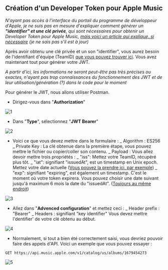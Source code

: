 ## Création d'un Developer Token pour Apple Music

_N'ayant pas accès à l'interface du portail du programme de développeur d'Apple, je ne suis pas en mesure d'expliquer comment générer un **"identifier" et une clé privée**, qui sont nécessaires pour obtenir un Developer Token pour Apple Music, [mais voici un article qui explique, si nécessaire](https://dev.classmethod.jp/articles/generating-token-for-apple-music-api/) (je ne sais pas s'il est à jour)_

Après avoir obtenu une clé privée et un son "identifier", vous aurez besoin de l'identifiant d'équipe (TeamID) [que vous pouvez trouver ici](https://developer.apple.com/account/#/membership/).
Vous avez maintenant tout pour générer votre JWT.

_A partir d'ici, les informations ne seront peut-être pas très précises ou exactes, n'ayant pas trop connaissances du fonctionnement des JWT et de leur utilisation/génération (?) dans le code pour le moment_

Pour générer le JWT, nous allons utiliser Postman.

-   Dirigez-vous dans "**Authorization**"

![1](https://i.ibb.co/376yKzt/Pasted-image-20240228104611.png)

-   Dans "**Type**", sélectionnez "**JWT Bearer**"

![2](https://i.ibb.co/rm6Qf8y/Pasted-image-20240228104721.png)

-   Voici ce que vous devez mettre dans le formulaire :
    _ Algorithm : ES256
    _ Private Key : La clé obtenue dans la première étape, vous pouvez mettre le fichier ou copier/coller son contenu.
    _ Payload : Vous allez devoir mettre trois propriétés :
    _ "iss": Mettez votre TeamID, récupéré plus tôt.
    _ "iat": signifiant "issuedAt", est un timestamp en Unix epoch. Mettez votre date actuelle ([Vous pouvez la prendre ici, par exemple](https://www.epochconverter.com/))
    _ "exp": signifiant "expiring", est également un timestamp. C'est le moment où votre token expirera. Vous pouvez choisir une date suivant jusqu'à maximum 6 mois la date du "issuedAt". ([Toujours au même endroit](https://www.epochconverter.com/))

![3](https://i.ibb.co/8xzKnSM/Pasted-image-20240228104838.png)

-   Allez dans "**Advenced configuration**" et mettez ceci :
    _ Header prefix : "Bearer"
    _ Headers : signifiant "key identifier" Vous devez mettre l'dentifier' de votre clé obtenu au début.

![4](https://i.ibb.co/Xz0xtgx/Pasted-image-20240228105511.png)

-   Normalement, si tout a bien été correctement saisi, vous devriez pouvoir faire des appels d'API.
    Voici un exemple que vous pouvez essayer :

```http
GET https://api.music.apple.com/v1/catalog/us/albums/1679454273
```

![5](https://i.ibb.co/vw9DrxL/Pasted-image-20240228110057.png)
